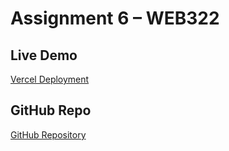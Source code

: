 # Assignment 6 – WEB322

## Live Demo
[Vercel Deployment](https://assignment6-web322-cr9r.vercel.app)

## GitHub Repo
[GitHub Repository](https://github.com/Gunish13/assignment6-web322)
